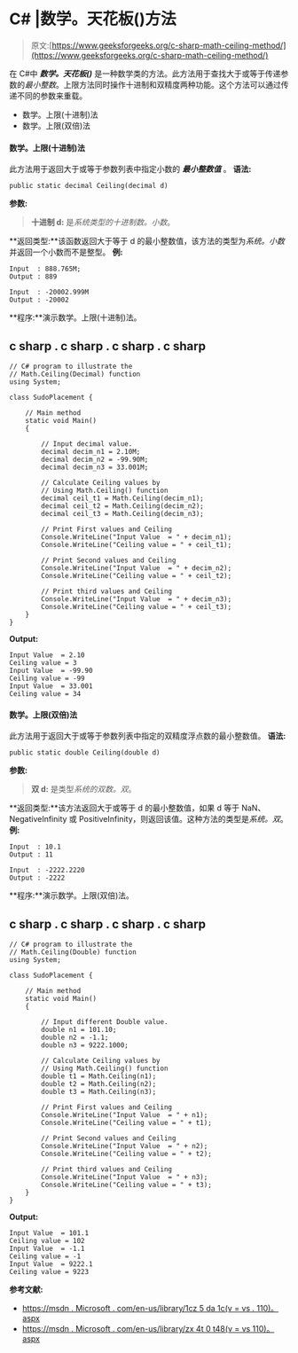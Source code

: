 # C# |数学。天花板()方法

> 原文:[https://www.geeksforgeeks.org/c-sharp-math-ceiling-method/](https://www.geeksforgeeks.org/c-sharp-math-ceiling-method/)

在 C#中 ***数学。天花板()*** 是一种数学类的方法。此方法用于查找大于或等于传递参数的*最小整数*。上限方法同时操作十进制和双精度两种功能。这个方法可以通过传递不同的参数来重载。

*   数学。上限(十进制)法
*   数学。上限(双倍)法

#### 数学。上限(十进制)法

此方法用于返回大于或等于参数列表中指定小数的 ***最小整数值*** 。
**语法:**

```
public static decimal Ceiling(decimal d)
```

**参数:**

> **十进制 d:** 是*系统类型的十进制数。小数*。

**返回类型:**该函数返回大于等于 d 的最小整数值，该方法的类型为*系统。小数*并返回一个小数而不是整型。
**例:**

```
Input  : 888.765M;
Output : 889

Input  : -20002.999M
Output : -20002
```

**程序:**演示数学。上限(十进制)法。

## c sharp . c sharp . c sharp . c sharp

```
// C# program to illustrate the
// Math.Ceiling(Decimal) function
using System;

class SudoPlacement {

    // Main method
    static void Main()
    {

        // Input decimal value.
        decimal decim_n1 = 2.10M;
        decimal decim_n2 = -99.90M;
        decimal decim_n3 = 33.001M;

        // Calculate Ceiling values by
        // Using Math.Ceiling() function
        decimal ceil_t1 = Math.Ceiling(decim_n1);
        decimal ceil_t2 = Math.Ceiling(decim_n2);
        decimal ceil_t3 = Math.Ceiling(decim_n3);

        // Print First values and Ceiling
        Console.WriteLine("Input Value  = " + decim_n1);
        Console.WriteLine("Ceiling value = " + ceil_t1);

        // Print Second values and Ceiling
        Console.WriteLine("Input Value  = " + decim_n2);
        Console.WriteLine("Ceiling value = " + ceil_t2);

        // Print third values and Ceiling
        Console.WriteLine("Input Value  = " + decim_n3);
        Console.WriteLine("Ceiling value = " + ceil_t3);
    }
}
```

**Output:** 

```
Input Value  = 2.10
Ceiling value = 3
Input Value  = -99.90
Ceiling value = -99
Input Value  = 33.001
Ceiling value = 34
```

#### 数学。上限(双倍)法

此方法用于返回大于或等于参数列表中指定的双精度浮点数的最小整数值。
**语法:**

```
public static double Ceiling(double d)
```

**参数:**

> **双 d:** 是类型*系统的双数。双*。

**返回类型:**该方法返回大于或等于 d 的最小整数值，如果 d 等于 NaN、NegativeInfinity 或 PositiveInfinity，则返回该值。这种方法的类型是*系统。双*。
**例:**

```
Input  : 10.1  
Output : 11

Input  : -2222.2220
Output : -2222
```

**程序:**演示数学。上限(双倍)法。

## c sharp . c sharp . c sharp . c sharp

```
// C# program to illustrate the
// Math.Ceiling(Double) function
using System;

class SudoPlacement {

    // Main method
    static void Main()
    {

        // Input different Double value.
        double n1 = 101.10;
        double n2 = -1.1;
        double n3 = 9222.1000;

        // Calculate Ceiling values by
        // Using Math.Ceiling() function
        double t1 = Math.Ceiling(n1);
        double t2 = Math.Ceiling(n2);
        double t3 = Math.Ceiling(n3);

        // Print First values and Ceiling
        Console.WriteLine("Input Value  = " + n1);
        Console.WriteLine("Ceiling value = " + t1);

        // Print Second values and Ceiling
        Console.WriteLine("Input Value  = " + n2);
        Console.WriteLine("Ceiling value = " + t2);

        // Print third values and Ceiling
        Console.WriteLine("Input Value  = " + n3);
        Console.WriteLine("Ceiling value = " + t3);
    }
}
```

**Output:** 

```
Input Value  = 101.1
Ceiling value = 102
Input Value  = -1.1
Ceiling value = -1
Input Value  = 9222.1
Ceiling value = 9223
```

**参考文献:**

*   [https://msdn . Microsoft . com/en-us/library/1cz 5 da 1c(v = vs . 110)。aspx](https://msdn.microsoft.com/en-us/library/1cz5da1c(v=vs.110).aspx)
*   [https://msdn . Microsoft . com/en-us/library/zx 4t 0 t48(v = vs 110)。aspx](https://msdn.microsoft.com/en-us/library/zx4t0t48(v=vs.110).aspx)